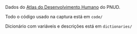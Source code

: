 Dados do [Atlas do Desenvolvimento Humano](http://atlasbrasil.org.br/2013/pt/home/) do PNUD.

Todo o código usado na captura está em `code/`

Dicionário com variáveis e descrições está em `dictionaries/`